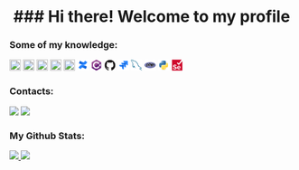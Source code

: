 <h1 align="center">
### Hi there! Welcome to my profile
</h1>


### Some of my knowledge:

<div>
<img height="20" width="20" src="https://cdn.jsdelivr.net/gh/devicons/devicon/icons/java/java-original-wordmark.svg" />
<img height="20" width="20" src="https://cdn.jsdelivr.net/gh/devicons/devicon/icons/javascript/javascript-original.svg" />
<img height="20" width="20" src="https://cdn.jsdelivr.net/gh/devicons/devicon/icons/nodejs/nodejs-original.svg" />
<img height="20" width="20" src="https://cdn.jsdelivr.net/gh/devicons/devicon/icons/html5/html5-original.svg" />
<img height="20" width="20" src="https://cdn.jsdelivr.net/gh/devicons/devicon/icons/css3/css3-original.svg" />



<img height="20" width="20" src="https://github.com/devicons/devicon/blob/master/icons/confluence/confluence-original.svg" />
<img height="20" width="20" src="https://github.com/devicons/devicon/blob/master/icons/csharp/csharp-original.svg" />
<img height="20" width="20" src="https://github.com/devicons/devicon/blob/master/icons/github/github-original.svg" />
<img height="20" width="20" src="https://github.com/devicons/devicon/blob/master/icons/jira/jira-original.svg" />
<img height="20" width="20" src="https://github.com/devicons/devicon/blob/master/icons/mysql/mysql-original.svg" />
<img height="20" width="20" src="https://github.com/devicons/devicon/blob/master/icons/php/php-original.svg" />
<img height="20" width="20" src="https://github.com/devicons/devicon/blob/master/icons/python/python-original.svg" />
<img height="20" width="20" src="https://github.com/devicons/devicon/blob/master/icons/selenium/selenium-original.svg" />

</div>

### Contacts:

<div>
<a href="https://www.instagram.com/douglas_jaeger/" target="_blank"><img src="https://img.shields.io/badge/-Instagram-%23E4405F?style=for-the-badge&logo=instagram&logoColor=white" target="_blank"></a>
<a href="https://www.linkedin.com/in/douglas-jaeger84" target="_blank"><img src="https://img.shields.io/badge/-LinkedIn-%230077B5?style=for-the-badge&logo=linkedin&logoColor=white" target="_blank"></a>   
</div>

### My Github Stats:

<div>
<a href="https://github.com/douglasjaeger">
<img height="180em" src="https://github-readme-stats.vercel.app/api/top-langs/?username=thaisBertoldi&layout=compact&langs_count=7&theme=dracula"/>
<img height="180em" src="https://github-readme-stats.vercel.app/api?username=thaisBertoldi&show_icons=true&theme=dracula&include_all_commits=true"/>
</div>

